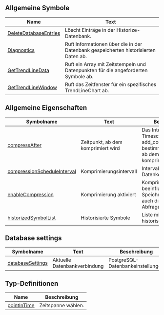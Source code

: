## Allgemeine Symbole

| Name | Text |
| ---- | ---- |
| [DeleteDatabaseEntries](symbols/DeleteDatabaseEntries.de.md) | Löscht Einträge in der Historize-Datenbank. |
| [Diagnostics](symbols/Diagnostics.de.md) | Ruft Informationen über die in der Datenbank gespeicherten historisierten Daten ab. |
| [GetTrendLineData](symbols/GetTrendLineData.de.md) | Ruft ein Array mit Zeitstempeln und Datenpunkten für die angeforderten Symbole ab. |
| [GetTrendLineWindow](symbols/GetTrendLineWindow.de.md) | Ruft das Zeitfenster für ein spezifisches TrendLineChart ab. |

## Allgemeine Eigenschaften

| Symbolname | Text | Beschreibung |
| ---------- | ---- | ------------ |
| [compressAfter](properties/compressAfter.de.md) | Zeitpunkt, ab dem komprimiert wird | Das Intervall von TimescaleDBs add_compression_policy bestimmt den Zeitpunkt, ab dem die Daten komprimiert werden. |
| [compressionScheduleInterval](properties/compressionScheduleInterval.de.md) | Komprimierungsintervall | Intervall für die Datenkomprimierung. |
| [enableCompression](properties/enableCompression.de.md) | Komprimierung aktiviert | Komprimierung beeinflusst sowohl die Speichereffizienz als auch die Abfrageleistung. |
| [historizedSymbolList](properties/historizedSymbolList.de.md) | Historisierte Symbole | Liste mit allen historisierten Symbolen. |

## Database settings

| Symbolname | Text | Beschreibung |
| ---------- | ---- | ------------ |
| [databaseSettings](properties/databaseSettings.de.md) | Aktuelle Datenbankverbindung | PostgreSQL-Datenbankeinstellungen |

## Typ-Definitionen

| Name | Beschreibung |
| ---- | ------------ |
| [pointInTime](definitions/pointInTime.de.md) | Zeitspanne wählen. |

